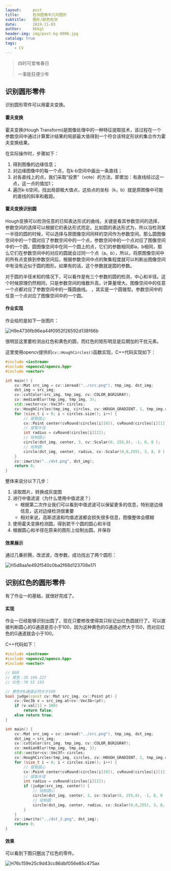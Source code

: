 ```yaml
---
layout:     post
title:      检测图像中几何图形
subtitle:   图形/颜色检测
date:       2019-11-03
author:     bbkgl
header-img: img/post-bg-0006.jpg
catalog: true
tags:
    - CV
---
```


> 四时可爱唯春日
>
> 一事能狂便少年

## 识别圆形零件

识别圆形零件可以用霍夫变换。

#### 霍夫变换

霍夫变换(Hough Transform)是图像处理中的一种特征提取技术，该过程在一个参数空间中通过计算累计结果的局部最大值得到一个符合该特定形状的集合作为霍夫变换结果。

在实际操作时，步骤如下：
1. 得到图像的边缘信息；
2. 对边缘图像中的每一个点，在k-b空间中画出一条直线；
3. 对各直线上的点，我们采取“投票”（vote）的方法，即累加：有直线经过这一点，这一点的值加1；
4. 遍历k-b空间，找出局部极大值点，这些点的坐标（k，b）就是原图像中可能的直线的斜率和截距。

#### 霍夫变换识别圆

Hough变换可以检测任意的已知表达形式的曲线，关键是看其参数空间的选择，参数空间的选择可以根据它的表达形式而定。比如圆的表达形式为，所以当检测某一半径的圆的时候，可以选择与原图像空间同样的空间作为参数空间。那么圆图像空间中的一个圆对应了参数空间中的一个点，参数空间中的一个点对应了图像空间中的一个圆，圆图像空间中在同一个圆上的点，它们的参数相同即a，b相同，那么它们在参数空间中的对应的圆就会过同一个点（a，b），所以，将原图像空间中的所有点变换到参数空间后，根据参数空间中点的聚集程度就可以判断出图像空间中有没有近似于圆的图形。如果有的话，这个参数就是圆的参数。

对于圆的半径未知的情况下，可以看作是有三个参数的圆的检测，中心和半径。这个时候原理仍然相同，只是参数空间的维数升高，计算量增大。图像空间中的任意一个点都对应了参数空间中的一簇圆曲线。 ，其实是一个圆锥型。参数空间中的任意一个点对应了图像空间中的一个圆。

#### 作业实现

作业给的是如下一张图片：

![H9e4736fb96ea44f0952f26592d138f66b](https://raw.githubusercontent.com/bbkglpic/picpic/master/img/H9e4736fb96ea44f0952f26592d138f66b.png)

很明显这里要检测出红色和黄色的圆，而红色的矩形明显是后期加的干扰元素。

这里使用opencv提供的`cv::HoughCircles()`函数实现，C++代码实现如下：

```cpp
#include <iostream>
#include <opencv2/opencv.hpp>
#include <vector>

int main() {
    cv::Mat src_img = cv::imread("../src.png"), tmp_img, dst_img;
    dst_img = src_img;
    cv::cvtColor(src_img, tmp_img, cv::COLOR_BGR2GRAY);
    cv::medianBlur(tmp_img, tmp_img, 3);
    std::vector<cv::Vec3f> circles;
    cv::HoughCircles(tmp_img, circles, cv::HOUGH_GRADIENT, 1, tmp_img.rows/5, 60, 30, 0, 0);
    for (size_t i = 0; i < circles.size(); i++) {
        // 提取圆心
        cv::Point center(cvRound(circles[i][0]), cvRound(circles[i][1]));
        // 提取半径
        int radius = cvRound(circles[i][2]);
        // 绘制圆心
        circle(dst_img, center, 3, cv::Scalar(0, 255,0), -1, 8, 0 );
        // 绘制圆
        circle(dst_img, center, radius, cv::Scalar(0,0,255), 3, 8, 0 );
    }
    cv::imwrite("../dst.png", dst_img);
    return 0;
}
```

整体来说分以下几步：

1. 读取图片，转换成灰度图
2. 进行中值滤波（为什么使用中值滤波？）
   - 根据第二次作业我们可以看到中值滤波可以保留更多的信息，特别是边缘信息，这对边缘检测很重要
   - 相对来说，高斯滤波和均值滤波都会损失很多信息，图像整体会模糊
3. 使用霍夫变换检测圆，得到若干个圆的圆心和半径
4. 根据圆心和半径在原来的图形上绘制出圆，并保存

#### 效果展示

通过几番折腾，改滤波，改参数，成功找出了两个圆形：

![H5d8aa1e492f540c0ba2f68d123708e17I](https://raw.githubusercontent.com/bbkglpic/picpic/master/img/H5d8aa1e492f540c0ba2f68d123708e17I.png)

## 识别红色的圆形零件

有了作业一的基础，就很好完成了。

#### 实现

作业一已经能够识别出圆了，现在只要修改使得其只标记出红色圆就行了。可以直接判断圆心的G通道是否小于100，因为这种黄色的G通道必然大于150，而对应红色的G通道就会小于100。

C++代码如下：

```cpp
#include <iostream>
#include <opencv2/opencv.hpp>
#include <vector>

// BGR
// 黄色：28 196 227
// 红色：70 55 193

// 黄色的G通道必然大于100
bool judge(const cv::Mat src_img, cv::Point pt) {
    cv::Vec3b v = src_img.at<cv::Vec3b>(pt);
    if (v.val[1] > 100)
        return false;
    else return true;
}

int main() {
    cv::Mat src_img = cv::imread("../src.png"), tmp_img, dst_img;
    dst_img = src_img;
    cv::cvtColor(src_img, tmp_img, cv::COLOR_BGR2GRAY);
    cv::medianBlur(tmp_img, tmp_img, 3);
    std::vector<cv::Vec3f> circles;
    cv::HoughCircles(tmp_img, circles, cv::HOUGH_GRADIENT, 1, tmp_img.rows/5, 60, 30, 0, 0);
    for (size_t i = 0; i < circles.size(); i++) {
        // 提取圆心
        cv::Point center(cvRound(circles[i][0]), cvRound(circles[i][1]));
        // 提取半径
        int radius = cvRound(circles[i][2]);
        if (judge(src_img, center)) {
            // 绘制圆心
            circle(dst_img, center, 3, cv::Scalar(0, 255,0), -1, 8, 0 );
            // 绘制圆
            circle(dst_img, center, radius, cv::Scalar(0,0,255), 3, 8, 0 );
        }
    }
    cv::imwrite("../dst_2.png", dst_img);
    return 0;
}
```

#### 效果

可以看到下图只圈出了红色的零件。

![H76c159e25c9d43cc86dbf056e85c475ax](https://raw.githubusercontent.com/bbkglpic/picpic/master/img/H76c159e25c9d43cc86dbf056e85c475ax.png)
